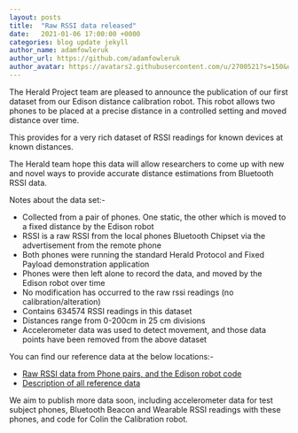 ```yaml
---
layout: posts
title:  "Raw RSSI data released"
date:   2021-01-06 17:00:00 +0000
categories: blog update jekyll
author_name: adamfowleruk
author_url: https://github.com/adamfowleruk
author_avatar: https://avatars2.githubusercontent.com/u/2700521?s=150&u=7998edeafa7e4a1bf65095b13c8a4fd49c240e84&v=4
---
```


The Herald Project team are pleased to announce the publication of our first
dataset from our Edison distance calibration robot. This robot allows two phones
to be placed at a precise distance in a controlled setting and moved distance
over time. 

This provides for a very rich dataset of RSSI readings for known devices at
known distances.

The Herald team hope this data will allow researchers to come up with new 
and novel ways to provide accurate distance estimations from Bluetooth RSSI data.

Notes about the data set:-

- Collected from a pair of phones. One static, the other which is moved to a fixed distance by the Edison robot
- RSSI is a raw RSSI from the local phones Bluetooth Chipset via the advertisement from the remote phone
- Both phones were running the standard Herald Protocol and Fixed Payload demonstration application
- Phones were then left alone to record the data, and moved by the Edison robot over time
- No modification has occurred to the raw rssi readings (no calibration/alteration)
- Contains 634574 RSSI readings in this dataset
- Distances range from 0-200cm in 25 cm divisions
- Accelerometer data was used to detect movement, and those data points have been removed from the above dataset

You can find our reference data at the below locations:-

- [Raw RSSI data from Phone pairs, and the Edison robot code](https://github.com/vmware/herald-analysis/tree/develop/reference-data/rssi-raw-edison)
- [Description of all reference data](https://github.com/vmware/herald-analysis/tree/develop/reference-data)

We aim to publish more data soon, including accelerometer data for test subject phones,
Bluetooth Beacon and Wearable RSSI readings with these phones, and code for Colin the Calibration robot.
